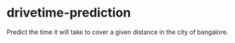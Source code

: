 # drivetime-prediction
Predict the time it will take to cover a given distance in the city of bangalore.

